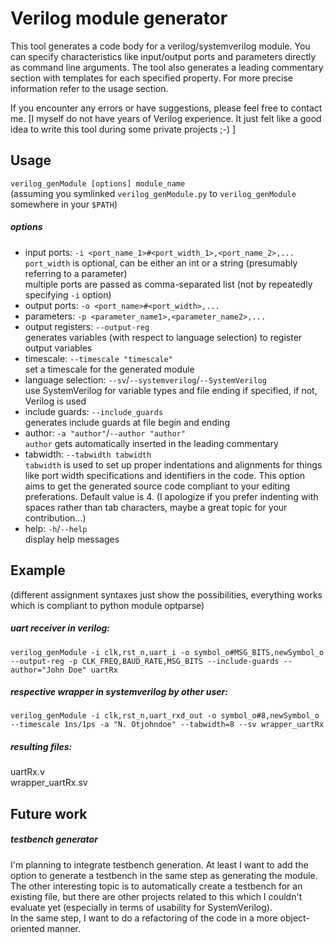 # Verilog module generator
This tool generates a code body for a verilog/systemverilog module. You can specify characteristics like input/output ports and parameters directly as command line arguments. The tool also generates a leading commentary section with templates for each specified property. For more precise information refer to the usage section.  

If you encounter any errors or have suggestions, please feel free to contact me. [I myself do not have years of Verilog experience. It just felt like a good idea to write this tool during some private projects ;-) ] 


## Usage
`verilog_genModule [options] module_name`  
(assuming you symlinked `verilog_genModule.py` to `verilog_genModule` somewhere in your `$PATH`)

##### options
* input ports: `-i <port_name_1>#<port_width_1>,<port_name_2>,...`   
`port_width` is optional, can be either an int or a string (presumably referring to a parameter)  
multiple ports are passed as comma-separated list (not by repeatedly specifying `-i` option)
* output ports: `-o <port_name>#<port_width>,...`  
* parameters: `-p <parameter_name1>,<parameter_name2>,...`   
* output registers: `--output-reg`  
generates variables (with respect to language selection) to register output variables
* timescale: `--timescale "timescale"`  
set a timescale for the generated module
* language selection: `--sv`/`--systemverilog`/`--SystemVerilog`  
use SystemVerilog for variable types and file ending if specified, if not, Verilog is used
* include guards: `--include_guards`  
generates include guards at file begin and ending
* author: `-a "author"`/`--author "author"`   
`author` gets automatically inserted in the leading commentary
* tabwidth: `--tabwidth tabwidth`  
`tabwidth` is used to set up proper indentations and alignments for things like port width specifications and identifiers in the code. This option aims to get the generated source code compliant to your editing preferations. Default value is 4. (I apologize if you prefer indenting with spaces rather than tab characters, maybe a great topic for your contribution...)
* help: `-h`/`--help`  
display help messages


## Example

(different assignment syntaxes just show the possibilities, everything works which is compliant to python module optparse)

##### uart receiver in verilog:  
`verilog_genModule -i clk,rst_n,uart_i -o symbol_o#MSG_BITS,newSymbol_o --output-reg -p CLK_FREQ,BAUD_RATE,MSG_BITS --include-guards --author="John Doe" uartRx`

##### respective wrapper in systemverilog by other user:  
`verilog_genModule -i clk,rst_n,uart_rxd_out -o symbol_o#8,newSymbol_o --timescale 1ns/1ps -a "N. Otjohndoe" --tabwidth=8 --sv wrapper_uartRx`

##### resulting files: 
uartRx.v  
wrapper_uartRx.sv


## Future work
##### testbench generator
I'm planning to integrate testbench generation. At least I want to add the option to generate a testbench in the same step as generating the module. The other interesting topic is to automatically create a testbench for an existing file, but there are other projects related to this which I couldn't evaluate yet (especially in terms of usability for SystemVerilog).  
In the same step, I want to do a refactoring of the code in a more object-oriented manner. 
